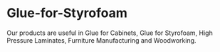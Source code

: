 # Glue-for-Styrofoam
Our products are useful in  Glue for Cabinets, Glue for Styrofoam, High Pressure Laminates, Furniture Manufacturing and Woodworking.
